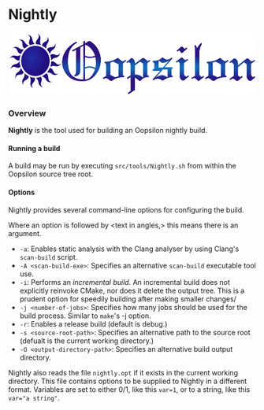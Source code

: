 # Nightly

<img src="Logo/Oopsilon.png" alt="Oopsilon logo" width="520" height="129">

### Overview
**Nightly** is the tool used for building an Oopsilon nightly build.

#### Running a build
A build may be run by executing `src/tools/Nightly.sh` from within the Oopsilon
source tree root.

#### Options
Nightly provides several command-line options for configuring the build.

Where an option is followed by <text in angles,> this means there is an
argument.

 - `-a`: Enables static analysis with the Clang analyser by using Clang's
   `scan-build` script.
 - `-A <scan-build-exe>`: Specifies an alternative `scan-build` executable tool
   use.
 - `-i`: Performs an *incremental build*. An incremental build does not
   explicitly reinvoke CMake, nor does it delete the output tree. This is a
   prudent option for speedily building after making smaller changes/
 - `-j <number-of-jobs>`: Specifies how many jobs should be used for the build
   process. Similar to `make`'s -j option.
 - `-r`: Enables a release build (default is debug.)
 - `-s <source-root-path>`: Specifies an alternative path to the source root
   (defualt is the current working directory.)
 - `-O <output-directory-path>`: Specifies an alternative build output
    directory.

Nightly also reads the file `nightly.opt` if it exists in the current working
directory. This file contains options to be supplied to Nightly in a different
format. Variables are set to either 0/1, like this `var=1`, or to a string,
like this `var="a string"`.